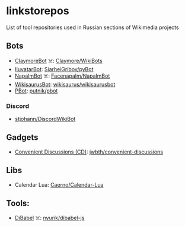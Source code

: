# linkstorepos
List of tool repositories used in Russian sections of Wikimedia projects

## Bots
* [ClaymoreBot](https://ru.wikipedia.org/wiki/User:ClaymoreBot) ☠️: [Claymore/WikiBots](https://github.com/Claymore/WikiBots)
* [IluvatarBot](https://ru.wikipedia.org/wiki/User:IluvatarBot): [SiarheiGribov/pyBot](https://github.com/SiarheiGribov/pyBot)
* [NapalmBot](https://ru.wikipedia.org/wiki/User:NapalmBot) ☠️: [Facenapalm/NapalmBot](https://github.com/Facenapalm/NapalmBot)
* [WikisaurusBot](https://ru.wikipedia.org/wiki/User:WikisaurusBot): [wikisaurus/wikisaurusbot](https://github.com/wikisaurus/wikisaurusbot)
* [PBot](https://ru.wikipedia.org/wiki/User:PBot): [putnik/pbot](https://github.com/putnik/pbot)

### Discord
* [stjohann/DiscordWikiBot](https://github.com/stjohann/DiscordWikiBot)

## Gadgets
* [Convenient Discussions (CD)](https://commons.wikimedia.org/wiki/User:Jack_who_built_the_house/Convenient_Discussions/ru): [jwbth/convenient-discussions](https://github.com/jwbth/convenient-discussions)

## Libs
* Calendar Lua: [Caerno/Calendar-Lua](https://github.com/Caerno/Calendar-Lua)

## Tools:
* [DiBabel](https://dibabel.toolforge.org) ☠️: [nyurik/dibabel-js](https://github.com/nyurik/dibabel-js)
